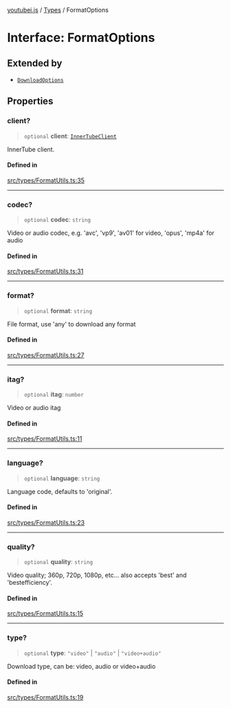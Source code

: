[youtubei.js](../../../README.md) / [Types](../README.md) / FormatOptions

# Interface: FormatOptions

## Extended by

- [`DownloadOptions`](DownloadOptions.md)

## Properties

### client?

> `optional` **client**: [`InnerTubeClient`](../type-aliases/InnerTubeClient.md)

InnerTube client.

#### Defined in

[src/types/FormatUtils.ts:35](https://github.com/LuanRT/YouTube.js/blob/e1650e12979e68b9546bc63989f86b651960a10a/src/types/FormatUtils.ts#L35)

***

### codec?

> `optional` **codec**: `string`

Video or audio codec, e.g. 'avc', 'vp9', 'av01' for video, 'opus', 'mp4a' for audio

#### Defined in

[src/types/FormatUtils.ts:31](https://github.com/LuanRT/YouTube.js/blob/e1650e12979e68b9546bc63989f86b651960a10a/src/types/FormatUtils.ts#L31)

***

### format?

> `optional` **format**: `string`

File format, use 'any' to download any format

#### Defined in

[src/types/FormatUtils.ts:27](https://github.com/LuanRT/YouTube.js/blob/e1650e12979e68b9546bc63989f86b651960a10a/src/types/FormatUtils.ts#L27)

***

### itag?

> `optional` **itag**: `number`

Video or audio itag

#### Defined in

[src/types/FormatUtils.ts:11](https://github.com/LuanRT/YouTube.js/blob/e1650e12979e68b9546bc63989f86b651960a10a/src/types/FormatUtils.ts#L11)

***

### language?

> `optional` **language**: `string`

Language code, defaults to 'original'.

#### Defined in

[src/types/FormatUtils.ts:23](https://github.com/LuanRT/YouTube.js/blob/e1650e12979e68b9546bc63989f86b651960a10a/src/types/FormatUtils.ts#L23)

***

### quality?

> `optional` **quality**: `string`

Video quality; 360p, 720p, 1080p, etc... also accepts 'best' and 'bestefficiency'.

#### Defined in

[src/types/FormatUtils.ts:15](https://github.com/LuanRT/YouTube.js/blob/e1650e12979e68b9546bc63989f86b651960a10a/src/types/FormatUtils.ts#L15)

***

### type?

> `optional` **type**: `"video"` \| `"audio"` \| `"video+audio"`

Download type, can be: video, audio or video+audio

#### Defined in

[src/types/FormatUtils.ts:19](https://github.com/LuanRT/YouTube.js/blob/e1650e12979e68b9546bc63989f86b651960a10a/src/types/FormatUtils.ts#L19)

